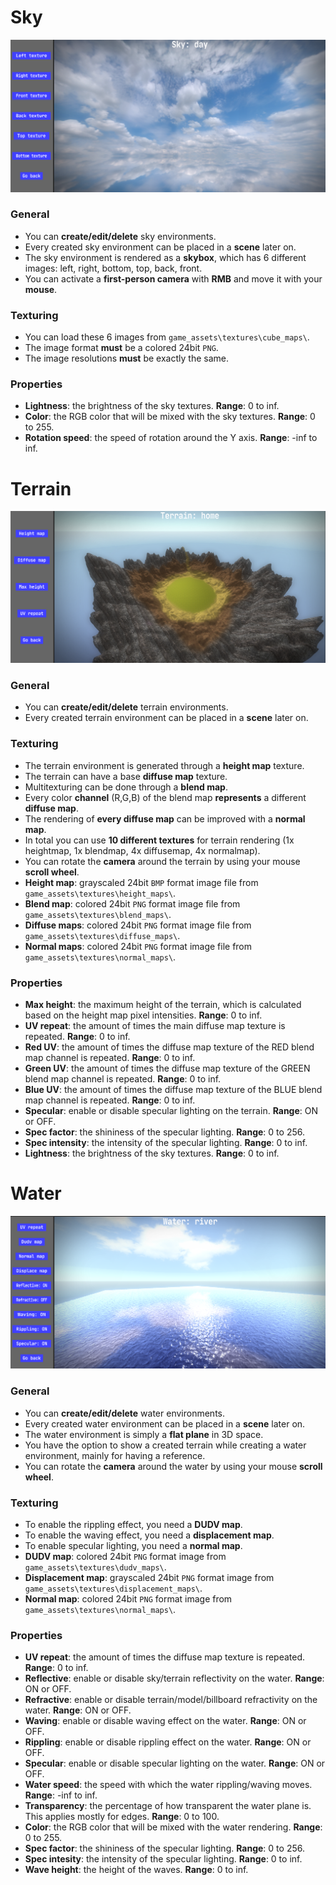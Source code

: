 # Sky
![sky](sky_editor.png)
### General
- You can **create/edit/delete** sky environments.
- Every created sky environment can be placed in a **scene** later on.
- The sky environment is rendered as a **skybox**, which has 6 different images: left, right, bottom, top, back, front.
- You can activate a **first-person camera** with **RMB** and move it with your **mouse**.
### Texturing
- You can load these 6 images from `game_assets\textures\cube_maps\`.
- The image format **must** be a colored 24bit `PNG`.
- The image resolutions **must** be exactly the same.
### Properties
- **Lightness**: the brightness of the sky textures. **Range**: 0 to inf.
- **Color**: the RGB color that will be mixed with the sky textures. **Range**: 0 to 255.
- **Rotation speed**: the speed of rotation around the Y axis. **Range**: -inf to inf.

# Terrain
![terrain](terrain_editor.png)
### General
- You can **create/edit/delete** terrain environments.
- Every created terrain environment can be placed in a **scene** later on.
### Texturing
- The terrain environment is generated through a **height map** texture.
- The terrain can have a base **diffuse map** texture.
- Multitexturing can be done through a **blend map**.
- Every color **channel** (R,G,B) of the blend map **represents** a different **diffuse map**.
- The rendering of **every diffuse map** can be improved with a **normal map**.
- In total you can use **10 different textures** for terrain rendering (1x heightmap, 1x blendmap, 4x diffusemap, 4x normalmap).
- You can rotate the **camera** around the terrain by using your mouse **scroll wheel**.
- **Height map**: grayscaled 24bit `BMP` format image file from `game_assets\textures\height_maps\`.
- **Blend map**: colored 24bit `PNG` format image file from `game_assets\textures\blend_maps\`.
- **Diffuse maps**: colored 24bit `PNG` format image file from `game_assets\textures\diffuse_maps\`.
- **Normal maps**: colored 24bit `PNG` format image file from `game_assets\textures\normal_maps\`.
### Properties
- **Max height**: the maximum height of the terrain, which is calculated based on the height map pixel intensities. **Range**: 0 to inf.
- **UV repeat**: the amount of times the main diffuse map texture is repeated. **Range**: 0 to inf.
- **Red UV**: the amount of times the diffuse map texture of the RED blend map channel is repeated. **Range**: 0 to inf.
- **Green UV**: the amount of times the diffuse map texture of the GREEN blend map channel is repeated. **Range**: 0 to inf.
- **Blue UV**: the amount of times the diffuse map texture of the BLUE blend map channel is repeated. **Range**: 0 to inf.
- **Specular**: enable or disable specular lighting on the terrain. **Range**: ON or OFF.
- **Spec factor**: the shininess of the specular lighting. **Range**: 0 to 256.
- **Spec intensity**: the intensity of the specular lighting. **Range**: 0 to inf.
- **Lightness**: the brightness of the sky textures. **Range**: 0 to inf.

# Water
![water](water_editor.png)
### General
- You can **create/edit/delete** water environments.
- Every created water environment can be placed in a **scene** later on.
- The water environment is simply a **flat plane** in 3D space.
- You have the option to show a created terrain while creating a water environment, mainly for having a reference.
- You can rotate the **camera** around the water by using your mouse **scroll wheel**.
### Texturing
- To enable the rippling effect, you need a **DUDV map**.
- To enable the waving effect, you need a **displacement map**.
- To enable specular lighting, you need a **normal map**.
- **DUDV map**: colored 24bit `PNG` format image from `game_assets\textures\dudv_maps\`.
- **Displacement map**: grayscaled 24bit `PNG` format image from `game_assets\textures\displacement_maps\`.
- **Normal map**: colored 24bit `PNG` format image from `game_assets\textures\normal_maps\`.
### Properties
- **UV repeat**: the amount of times the diffuse map texture is repeated. **Range**: 0 to inf.
- **Reflective**: enable or disable sky/terrain reflectivity on the water. **Range**: ON or OFF.
- **Refractive**: enable or disable terrain/model/billboard refractivity on the water. **Range**: ON or OFF.
- **Waving**: enable or disable waving effect on the water. **Range**: ON or OFF.
- **Rippling**: enable or disable rippling effect on the water. **Range**: ON or OFF.
- **Specular**: enable or disable specular lighting on the water. **Range**: ON or OFF.
- **Water speed**: the speed with which the water rippling/waving moves. **Range**: -inf to inf.
- **Transparency**: the percentage of how transparent the water plane is. This applies mostly for edges. **Range**: 0 to 100.
- **Color**: the RGB color that will be mixed with the water rendering. **Range**: 0 to 255.
- **Spec factor**: the shininess of the specular lighting. **Range**: 0 to 256.
- **Spec intesity**: the intensity of the specular lighting. **Range**: 0 to inf.
- **Wave height**: the height of the waves. **Range**: 0 to inf.

